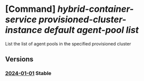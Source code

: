# [Command] _hybrid-container-service provisioned-cluster-instance default agent-pool list_

List the list of agent pools in the specified provisioned cluster

## Versions

### [2024-01-01](/Resources/mgmt-plane/L3tjb25uZWN0ZWRjbHVzdGVycmVzb3VyY2V1cml9L3Byb3ZpZGVycy9taWNyb3NvZnQuaHlicmlkY29udGFpbmVyc2VydmljZS9wcm92aXNpb25lZGNsdXN0ZXJpbnN0YW5jZXMvZGVmYXVsdC9hZ2VudHBvb2xz/2024-01-01.xml) **Stable**

<!-- mgmt-plane /{connectedclusterresourceuri}/providers/microsoft.hybridcontainerservice/provisionedclusterinstances/default/agentpools 2024-01-01 -->
